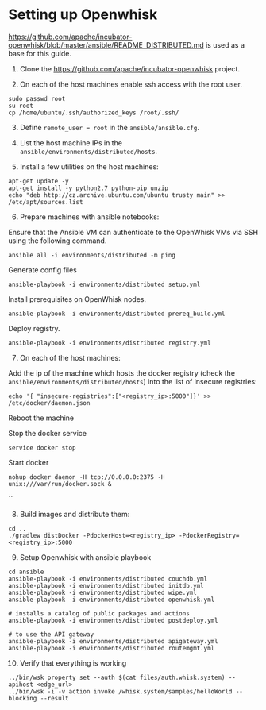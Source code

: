 # Setting up Openwhisk

https://github.com/apache/incubator-openwhisk/blob/master/ansible/README_DISTRIBUTED.md is used as a base for this guide.

1. Clone the https://github.com/apache/incubator-openwhisk project.

2. On each of the host machines enable ssh access with the root user.

```
sudo passwd root
su root
cp /home/ubuntu/.ssh/authorized_keys /root/.ssh/
```

3. Define `remote_user = root` in the `ansible/ansible.cfg`.

4. List the host machine IPs in the `ansible/environments/distributed/hosts`.

5. Install a few utilities on the host machines:

```
apt-get update -y
apt-get install -y python2.7 python-pip unzip
echo "deb http://cz.archive.ubuntu.com/ubuntu trusty main" >> /etc/apt/sources.list
```
6. Prepare machines with ansible notebooks:

Ensure that the Ansible VM can authenticate to the OpenWhisk VMs via SSH using the following command.

`ansible all -i environments/distributed -m ping`

Generate config files

`ansible-playbook -i environments/distributed setup.yml`

Install prerequisites on OpenWhisk nodes.

`ansible-playbook -i environments/distributed prereq_build.yml`

Deploy registry.

`ansible-playbook -i environments/distributed registry.yml`

7. On each of the host machines:

Add the ip of the machine which hosts the docker registry (check the `ansible/environments/distributed/hosts`) into the list of insecure registries:
```
echo '{ "insecure-registries":["<registry_ip>:5000"]}' >> /etc/docker/daemon.json
```
Reboot the machine

Stop the docker service

`service docker stop`

Start docker

`nohup docker daemon -H tcp://0.0.0.0:2375 -H unix:///var/run/docker.sock &`

``

8. Build images and distribute them:

```
cd ..
./gradlew distDocker -PdockerHost=<registry_ip> -PdockerRegistry=<registry_ip>:5000
```

9. Setup Openwhisk with ansible playbook

```
cd ansible
ansible-playbook -i environments/distributed couchdb.yml
ansible-playbook -i environments/distributed initdb.yml
ansible-playbook -i environments/distributed wipe.yml
ansible-playbook -i environments/distributed openwhisk.yml

# installs a catalog of public packages and actions
ansible-playbook -i environments/distributed postdeploy.yml

# to use the API gateway
ansible-playbook -i environments/distributed apigateway.yml
ansible-playbook -i environments/distributed routemgmt.yml
```

10. Verify that everything is working

```
../bin/wsk property set --auth $(cat files/auth.whisk.system) --apihost <edge_url>
../bin/wsk -i -v action invoke /whisk.system/samples/helloWorld --blocking --result
```



